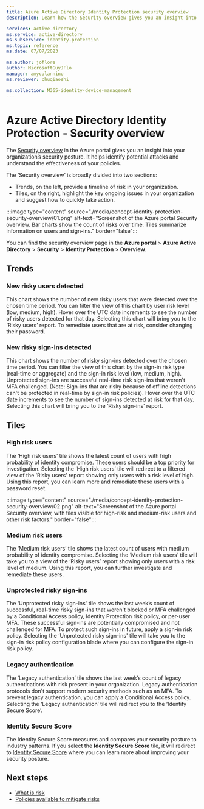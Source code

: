 ```yaml
---
title: Azure Active Directory Identity Protection security overview
description: Learn how the Security overview gives you an insight into your organization’s security posture. 

services: active-directory
ms.service: active-directory
ms.subservice: identity-protection
ms.topic: reference
ms.date: 07/07/2023

ms.author: joflore
author: MicrosoftGuyJFlo
manager: amycolannino
ms.reviewer: chuqiaoshi

ms.collection: M365-identity-device-management
---
```

# Azure Active Directory Identity Protection - Security overview

The [Security overview](https://aka.ms/IdentityProtectionRefresh) in the Azure portal gives you an insight into your organization’s security posture. It helps identify potential attacks and understand the effectiveness of your policies.

The ‘Security overview’ is broadly divided into two sections:

- Trends, on the left, provide a timeline of risk in your organization.
- Tiles, on the right, highlight the key ongoing issues in your organization and suggest how to quickly take action.

:::image type="content" source="./media/concept-identity-protection-security-overview/01.png" alt-text="Screenshot of the Azure portal Security overview. Bar charts show the count of risks over time. Tiles summarize information on users and sign-ins." border="false":::

You can find the security overview page in the **Azure portal** > **Azure Active Directory** > **Security** > **Identity Protection** > **Overview**.

## Trends

### New risky users detected

This chart shows the number of new risky users that were detected over the chosen time period. You can filter the view of this chart by user risk level (low, medium, high). Hover over the UTC date increments to see the number of risky users detected for that day. Selecting this chart will bring you to the ‘Risky users’ report. To remediate users that are at risk, consider changing their password.

### New risky sign-ins detected

This chart shows the number of risky sign-ins detected over the chosen time period. You can filter the view of this chart by the sign-in risk type (real-time or aggregate) and the sign-in risk level (low, medium, high). Unprotected sign-ins are successful real-time risk sign-ins that weren't MFA challenged. (Note: Sign-ins that are risky because of offline detections can't be protected in real-time by sign-in risk policies). Hover over the UTC date increments to see the number of sign-ins detected at risk for that day. Selecting this chart will bring you to the ‘Risky sign-ins’ report.

## Tiles
 
###	High risk users

The ‘High risk users’ tile shows the latest count of users with high probability of identity compromise. These users should be a top priority for investigation. Selecting the ‘High risk users’ tile will redirect to a filtered view of the ‘Risky users’ report showing only users with a risk level of high. Using this report, you can learn more and remediate these users with a password reset.

:::image type="content" source="./media/concept-identity-protection-security-overview/02.png" alt-text="Screenshot of the Azure portal Security overview, with tiles visible for high-risk and medium-risk users and other risk factors." border="false":::

###	Medium risk users
The ‘Medium risk users’ tile shows the latest count of users with medium probability of identity compromise. Selecting the ‘Medium risk users’ tile will take you to a view of the ‘Risky users’ report showing only users with a risk level of medium. Using this report, you can further investigate and remediate these users.

### Unprotected risky sign-ins

The ‘Unprotected risky sign-ins' tile shows the last week’s count of successful, real-time risky sign-ins that weren't blocked or MFA challenged by a Conditional Access policy, Identity Protection risk policy, or per-user MFA. These successful sign-ins are potentially compromised and not challenged for MFA. To protect such sign-ins in future, apply a sign-in risk policy. Selecting the ‘Unprotected risky sign-ins' tile will take you to the sign-in risk policy configuration blade where you can configure the sign-in risk policy.

### Legacy authentication

The ‘Legacy authentication’ tile shows the last week’s count of legacy authentications with risk present in your organization. Legacy authentication protocols don't support modern security methods such as an MFA. To prevent legacy authentication, you can apply a Conditional Access policy. Selecting the ‘Legacy authentication’ tile will redirect you to the ‘Identity Secure Score’.

### Identity Secure Score

The Identity Secure Score measures and compares your security posture to industry patterns. If you select the **Identity Secure Score** tile, it will redirect to [Identity Secure Score](../fundamentals/identity-secure-score.md) where you can learn more about improving your security posture.

## Next steps

- [What is risk](concept-identity-protection-risks.md)
- [Policies available to mitigate risks](concept-identity-protection-policies.md)
